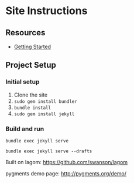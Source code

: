 # Site Instructions

## Resources

- [Getting Started](https://help.github.com/articles/using-jekyll-with-pages/)

## Project Setup

### Initial setup

1. Clone the site
2. ```sudo gem install bundler```
3. ```bundle install```
4. ```sudo gem install jekyll```

### Build and run

```bundle exec jekyll serve```

```bundle exec jekyll serve --drafts```



Built on lagom: https://github.com/swanson/lagom


pygments demo page: http://pygments.org/demo/
